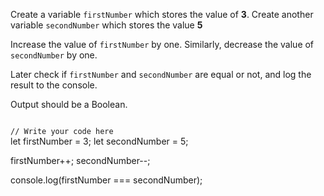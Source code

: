 Create a variable
`firstNumber` which
stores the value of
**3**.
Create another variable
`secondNumber` which
stores the value **5**

Increase the value of
`firstNumber` by one.
Similarly, decrease the
value of `secondNumber`
by one.

Later check if `firstNumber`
and `secondNumber` are
equal or not, and log the
result to the console.

Output should be a Boolean.

<codeblock language="javascript" type="exercise" testMode="fixedInput">
<code>
// Write your code here
</code>
<solution>
let firstNumber = 3;
let secondNumber = 5;

firstNumber++;
secondNumber--;

console.log(firstNumber === secondNumber);
</solution>
</codeblock>
